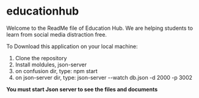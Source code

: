 # educationhub

Welcome to the ReadMe file of Education Hub.
We are helping students to learn from social media distraction free.


To Download this application on your local machine:
1. Clone the repository
2. Install moldules, json-server
3. on confusion dir, type: npm start
4. on json-server dir, type:  json-server --watch db.json -d 2000 -p 3002

<b>You must start Json server to see the files and documents</b>
